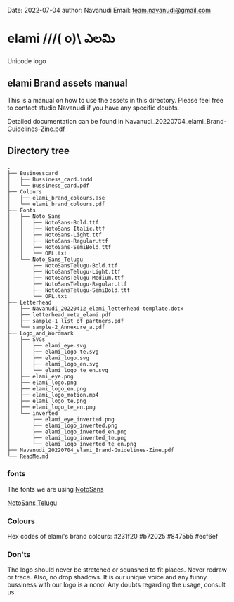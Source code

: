Date: 2022-07-04
author: Navanudi
Email: team.navanudi@gmail.com

# elami ///( o)\ ఎలమి
Unicode logo

## elami Brand assets manual
This is a manual on how to use the assets in this directory.
Please feel free to contact studio Navanudi if you have any specific doubts.

Detailed documentation can be found in Navanudi_20220704_elami_Brand-Guidelines-Zine.pdf

## Directory tree
```
.
├── Businesscard
│   ├── Bussiness_card.indd
│   └── Bussiness_card.pdf
├── Colours
│   ├── elami_brand_colours.ase
│   └── elami_brand_colours.pdf
├── Fonts
│   ├── Noto_Sans
│   │   ├── NotoSans-Bold.ttf
│   │   ├── NotoSans-Italic.ttf
│   │   ├── NotoSans-Light.ttf
│   │   ├── NotoSans-Regular.ttf
│   │   ├── NotoSans-SemiBold.ttf
│   │   └── OFL.txt
│   └── Noto_Sans_Telugu
│       ├── NotoSansTelugu-Bold.ttf
│       ├── NotoSansTelugu-Light.ttf
│       ├── NotoSansTelugu-Medium.ttf
│       ├── NotoSansTelugu-Regular.ttf
│       ├── NotoSansTelugu-SemiBold.ttf
│       └── OFL.txt
├── Letterhead
│   ├── Navanudi_20220412_elami_letterhead-template.dotx
│   ├── letterhead_meta_elami.pdf
│   ├── sample-1_list_of_partners.pdf
│   └── sample-2_Annexure_a.pdf
├── Logo_and_Wordmark
│   ├── SVGs
│   │   ├── elami_eye.svg
│   │   ├── elami_logo-te.svg
│   │   ├── elami_logo.svg
│   │   ├── elami_logo_en.svg
│   │   └── elami_logo_te_en.svg
│   ├── elami_eye.png
│   ├── elami_logo.png
│   ├── elami_logo_en.png
│   ├── elami_logo_motion.mp4
│   ├── elami_logo_te.png
│   ├── elami_logo_te_en.png
│   └── inverted
│       ├── elami_eye_inverted.png
│       ├── elami_logo_inverted.png
│       ├── elami_logo_inverted_en.png
│       ├── elami_logo_inverted_te.png
│       └── elami_logo_inverted_te_en.png
├── Navanudi_20220704_elami_Brand-Guidelines-Zine.pdf
└── ReadMe.md
```

### fonts
The fonts we are using 
[NotoSans](https://fonts.google.com/noto/specimen/Noto+Sans?query=noto)

[NotoSans Telugu](https://fonts.google.com/noto/specimen/Noto+Sans+Telugu?query=noto)

### Colours
Hex codes of elami's brand colours:
#231f20
#b72025
#8475b5
#ecf6ef

### Don'ts
The logo should never be stretched or squashed to fit places. Never redraw or trace. Also, no drop shadows. It is our unique voice and any funny bussiness with our logo is a nono!
Any doubts regarding the usage, consult us.



